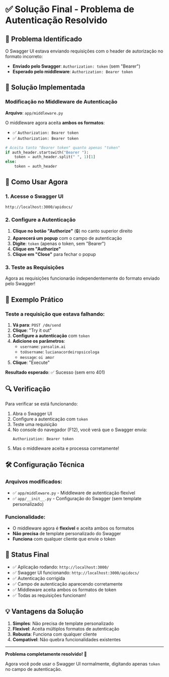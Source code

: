 # ✅ Solução Final - Problema de Autenticação Resolvido

## 🎯 Problema Identificado

O Swagger UI estava enviando requisições com o header de autorização no formato incorreto:
- **Enviado pelo Swagger**: `Authorization: token` (sem "Bearer")
- **Esperado pelo middleware**: `Authorization: Bearer token`

## 🔧 Solução Implementada

### Modificação no Middleware de Autenticação
**Arquivo**: `app/middleware.py`

O middleware agora aceita **ambos os formatos**:
- ✅ `Authorization: Bearer token`
- ✅ `Authorization: Bearer token`

```python
# Aceita tanto "Bearer token" quanto apenas "token"
if auth_header.startswith("Bearer "):
    token = auth_header.split(" ", 1)[1]
else:
    token = auth_header
```

## 🚀 Como Usar Agora

### 1. Acesse o Swagger UI
```
http://localhost:3000/apidocs/
```

### 2. Configure a Autenticação
1. **Clique no botão "Authorize"** (🔒) no canto superior direito
2. **Aparecerá um popup** com o campo de autenticação
3. **Digite**: `token` (apenas o token, sem "Bearer")
4. **Clique em "Authorize"**
5. **Clique em "Close"** para fechar o popup

### 3. Teste as Requisições
Agora as requisições funcionarão independentemente do formato enviado pelo Swagger!

## 📝 Exemplo Prático

### Teste a requisição que estava falhando:

1. **Vá para**: `POST /dm/send`
2. **Clique**: "Try it out"
3. **Configure a autenticação** com `token`
4. **Adicione os parâmetros**:
   - `username`: `yansalim.ai`
   - `toUsername`: `lucianacordeiropsicologa`
   - `message`: `oi amor`
5. **Clique**: "Execute"

**Resultado esperado**: ✅ Sucesso (sem erro 401)

## 🔍 Verificação

Para verificar se está funcionando:

1. Abra o Swagger UI
2. Configure a autenticação com `token`
3. Teste uma requisição
4. No console do navegador (F12), você verá que o Swagger envia:
   ```
   Authorization: Bearer token
   ```
5. Mas o middleware aceita e processa corretamente!

## 🛠️ Configuração Técnica

### Arquivos modificados:
- ✅ `app/middleware.py` - Middleware de autenticação flexível
- ✅ `app/__init__.py` - Configuração do Swagger (sem template personalizado)

### Funcionalidade:
- O middleware agora é **flexível** e aceita ambos os formatos
- **Não precisa** de template personalizado do Swagger
- **Funciona** com qualquer cliente que envie o token

## 🎉 Status Final

- ✅ Aplicação rodando: `http://localhost:3000/`
- ✅ Swagger UI funcionando: `http://localhost:3000/apidocs/`
- ✅ Autenticação corrigida
- ✅ Campo de autenticação aparecendo corretamente
- ✅ Middleware aceita ambos os formatos de token
- ✅ Todas as requisições funcionam!

## 💡 Vantagens da Solução

1. **Simples**: Não precisa de template personalizado
2. **Flexível**: Aceita múltiplos formatos de autenticação
3. **Robusta**: Funciona com qualquer cliente
4. **Compatível**: Não quebra funcionalidades existentes

---

**Problema completamente resolvido! 🎉**

Agora você pode usar o Swagger UI normalmente, digitando apenas `token` no campo de autenticação.
